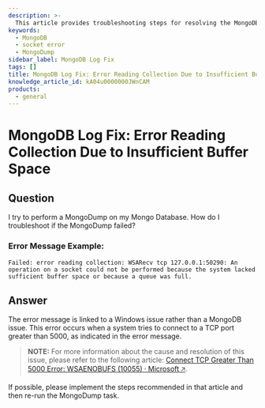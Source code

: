 ```yaml
---
description: >-
  This article provides troubleshooting steps for resolving the MongoDB dump failure due to a Windows socket error related to insufficient buffer space.
keywords:
  - MongoDB
  - socket error
  - MongoDump
sidebar_label: MongoDB Log Fix
tags: []
title: MongoDB Log Fix: Error Reading Collection Due to Insufficient Buffer Space
knowledge_article_id: kA04u0000000JWnCAM
products:
  - general
---
```


# MongoDB Log Fix: Error Reading Collection Due to Insufficient Buffer Space

## Question

I try to perform a MongoDump on my Mongo Database. How do I troubleshoot if the MongoDump failed?

### Error Message Example:

```
Failed: error reading collection: WSARecv tcp 127.0.0.1:50290: An operation on a socket could not be performed because the system lacked sufficient buffer space or because a queue was full.
```

## Answer

The error message is linked to a Windows issue rather than a MongoDB issue. This error occurs when a system tries to connect to a TCP port greater than 5000, as indicated in the error message. 

> **NOTE:** For more information about the cause and resolution of this issue, please refer to the following article: [Connect TCP Greater Than 5000 Error: WSAENOBUFS (10055) ⸱ Microsoft 🡥](https://learn.microsoft.com/en-GB/troubleshoot/windows-client/networking/connect-tcp-greater-than-5000-error-wsaenobufs-10055). 

If possible, please implement the steps recommended in that article and then re-run the MongoDump task.